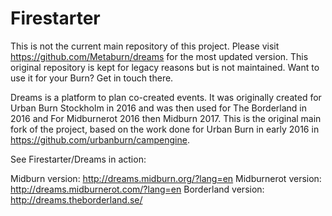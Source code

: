 # Firestarter

This is not the current main repository of this project. Please visit https://github.com/Metaburn/dreams for the most updated version. This original repository is kept for legacy reasons but is not maintained. Want to use it for your Burn? Get in touch there.

Dreams is a platform to plan co-created events. It was originally created for Urban Burn Stockholm in 2016 and was then used for The Borderland in 2016 and For Midburnerot 2016 then Midburn 2017. This is the original main fork of the project, based on the work done for Urban Burn in early 2016 in https://github.com/urbanburn/campengine.

See Firestarter/Dreams in action:

Midburn version: http://dreams.midburn.org/?lang=en
Midburnerot version: http://dreams.midburnerot.com/?lang=en
Borderland version: http://dreams.theborderland.se/






